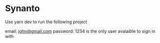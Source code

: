 # Synanto

Use yarn dev to run the following project

email: john@gmail.com password: 1234 is the only user avalaible to sign in with
